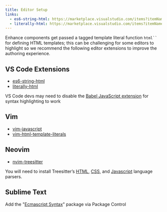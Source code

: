 ```yaml
---
title: Editor Setup
links:
  - es6-string-html: https://marketplace.visualstudio.com/items?itemName=Tobermory.es6-string-html
  - literally-html: https://marketplace.visualstudio.com/items?itemName=webreflection.literally-html
---
```


Enhance components get passed a tagged template literal function <code>html``</code> for defining HTML templates; this can be challenging for some editors to highlight so we recommend the following editor extensions to improve the authoring experience.

## VS Code Extensions

- [es6-string-html](https://marketplace.visualstudio.com/items?itemName=Tobermory.es6-string-html)
- [literally-html](https://marketplace.visualstudio.com/items?itemName=webreflection.literally-html)

<doc-callout level="caution">

VS Code devs may need to disable the [Babel JavaScript extension](https://marketplace.visualstudio.com/items?itemName=mgmcdermott.vscode-language-babel) for syntax highlighting to work

</doc-callout>

## Vim

- [vim-javascript](https://github.com/pangloss/vim-javascript.git)
- [vim-html-template-literals](https://github.com/jonsmithers/vim-html-template-literals.git)

## Neovim

- [nvim-treesitter](https://github.com/nvim-treesitter/nvim-treesitter)

<doc-callout level="info">

You will need to install Treesitter’s [HTML](https://github.com/tree-sitter/tree-sitter-html), [CSS](https://github.com/tree-sitter/tree-sitter-css), and [Javascript](https://github.com/tree-sitter/tree-sitter-javascript) language parsers.

</doc-callout>

## Sublime Text

Add the "[Ecmascript Syntax](https://github.com/bathos/Ecmascript-Sublime/)" package via Package Control
